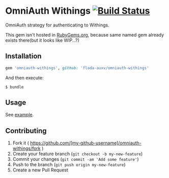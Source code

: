 # OmniAuth Withings [![Build Status](https://travis-ci.org/flada-auxv/omniauth-withings.svg?branch=master)](https://travis-ci.org/flada-auxv/omniauth-withings)

OmniAuth strategy for authenticating to Withings.

This gem isn't hosted in [RubyGems.org](https://rubygems.org), because same named gem already exists there(but it looks like WIP…?)

## Installation

```ruby
gem 'omniauth-withings', github: 'flada-auxv/omniauth-withings'
```

And then execute:

    $ bundle

## Usage

See [example](https://github.com/flada-auxv/omniauth-withings/blob/master/example/example_app.rb).

## Contributing

1. Fork it ( https://github.com/[my-github-username]/omniauth-withings/fork )
2. Create your feature branch (`git checkout -b my-new-feature`)
3. Commit your changes (`git commit -am 'Add some feature'`)
4. Push to the branch (`git push origin my-new-feature`)
5. Create a new Pull Request
